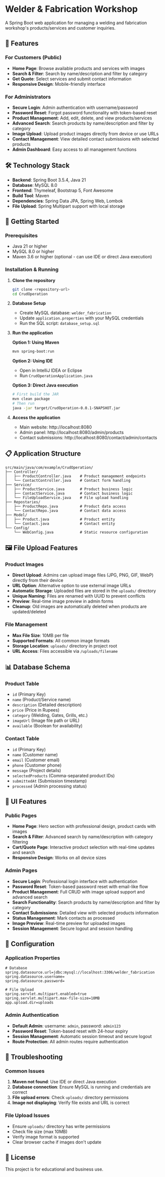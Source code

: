# Welder & Fabrication Workshop

A Spring Boot web application for managing a welding and fabrication workshop's products/services and customer inquiries.

## 🎯 Features

### For Customers (Public)
- **Home Page**: Browse available products and services with images
- **Search & Filter**: Search by name/description and filter by category
- **Get Quote**: Select services and submit contact information
- **Responsive Design**: Mobile-friendly interface

### For Administrators
- **Secure Login**: Admin authentication with username/password
- **Password Reset**: Forgot password functionality with token-based reset
- **Product Management**: Add, edit, delete, and view products/services
- **Advanced Search**: Search products by name/description and filter by category
- **Image Upload**: Upload product images directly from device or use URLs
- **Contact Management**: View detailed contact submissions with selected products
- **Admin Dashboard**: Easy access to all management functions

## 🛠 Technology Stack

- **Backend**: Spring Boot 3.5.4, Java 21
- **Database**: MySQL 8.0
- **Frontend**: Thymeleaf, Bootstrap 5, Font Awesome
- **Build Tool**: Maven
- **Dependencies**: Spring Data JPA, Spring Web, Lombok
- **File Upload**: Spring Multipart support with local storage

## 🚀 Getting Started

### Prerequisites
- Java 21 or higher
- MySQL 8.0 or higher
- Maven 3.6 or higher (optional - can use IDE or direct Java execution)

### Installation & Running

1. **Clone the repository**
   ```bash
   git clone <repository-url>
   cd CrudOperation
   ```

2. **Database Setup**
   - Create MySQL database: `welder_fabrication`
   - Update `application.properties` with your MySQL credentials
   - Run the SQL script: `database_setup.sql`

3. **Run the application**
   
   **Option 1: Using Maven**
   ```bash
   mvn spring-boot:run
   ```
   
   **Option 2: Using IDE**
   - Open in IntelliJ IDEA or Eclipse
   - Run `CrudOperationApplication.java`
   
   **Option 3: Direct Java execution**
   ```bash
   # First build the JAR
   mvn clean package
   # Then run
   java -jar target/CrudOperation-0.0.1-SNAPSHOT.jar
   ```

4. **Access the application**
   - Main website: http://localhost:8080
   - Admin panel: http://localhost:8080/admin/products
   - Contact submissions: http://localhost:8080/contact/admin/contacts

## 📋 Application Structure

```
src/main/java/com/example/CrudOperation/
├── Controller/
│   ├── ProductController.java    # Product management endpoints
│   └── ContactController.java    # Contact form handling
├── Service/
│   ├── ProductService.java       # Product business logic
│   ├── ContactService.java       # Contact business logic
│   └── FileUploadService.java    # File upload handling
├── Repostaries/
│   ├── ProductRepo.java          # Product data access
│   └── ContactRepo.java          # Contact data access
├── Model/
│   ├── Product.java              # Product entity
│   └── Contact.java              # Contact entity
└── Config/
    └── WebConfig.java            # Static resource configuration
```

## 🖼️ File Upload Features

### Product Images
- **Direct Upload**: Admins can upload image files (JPG, PNG, GIF, WebP) directly from their device
- **URL Option**: Alternative option to use external image URLs
- **Automatic Storage**: Uploaded files are stored in the `uploads/` directory
- **Unique Naming**: Files are renamed with UUID to prevent conflicts
- **Preview**: Real-time image preview in admin forms
- **Cleanup**: Old images are automatically deleted when products are updated/deleted

### File Management
- **Max File Size**: 10MB per file
- **Supported Formats**: All common image formats
- **Storage Location**: `uploads/` directory in project root
- **URL Access**: Files accessible via `/uploads/filename`

## 📊 Database Schema

### Product Table
- `id` (Primary Key)
- `name` (Product/Service name)
- `description` (Detailed description)
- `price` (Price in Rupees)
- `category` (Welding, Gates, Grills, etc.)
- `imageUrl` (Image file path or URL)
- `available` (Boolean for availability)

### Contact Table
- `id` (Primary Key)
- `name` (Customer name)
- `email` (Customer email)
- `phone` (Customer phone)
- `message` (Project details)
- `selectedProducts` (Comma-separated product IDs)
- `submittedAt` (Submission timestamp)
- `processed` (Admin processing status)

## 🎨 UI Features

### Public Pages
- **Home Page**: Hero section with professional design, product cards with images
- **Search & Filter**: Advanced search by name/description with category filtering
- **Cart/Quote Page**: Interactive product selection with real-time updates and search
- **Responsive Design**: Works on all device sizes

### Admin Pages
- **Secure Login**: Professional login interface with authentication
- **Password Reset**: Token-based password reset with email-like flow
- **Product Management**: Full CRUD with image upload support and advanced search
- **Search Functionality**: Search products by name/description and filter by category
- **Contact Submissions**: Detailed view with selected products information
- **Status Management**: Mark contacts as processed
- **Image Preview**: Real-time preview for uploaded images
- **Session Management**: Secure logout and session handling

## 🔧 Configuration

### Application Properties
```properties
# Database
spring.datasource.url=jdbc:mysql://localhost:3306/welder_fabrication
spring.datasource.username=
spring.datasource.password=

# File Upload
spring.servlet.multipart.enabled=true
spring.servlet.multipart.max-file-size=10MB
app.upload.dir=uploads
```

### Admin Authentication
- **Default Admin**: username: `admin`, password: `admin123`
- **Password Reset**: Token-based reset with 24-hour expiry
- **Session Management**: Automatic session timeout and secure logout
- **Route Protection**: All admin routes require authentication

## 🚨 Troubleshooting

### Common Issues
1. **Maven not found**: Use IDE or direct Java execution
2. **Database connection**: Ensure MySQL is running and credentials are correct
3. **File upload errors**: Check `uploads/` directory permissions
4. **Image not displaying**: Verify file exists and URL is correct

### File Upload Issues
- Ensure `uploads/` directory has write permissions
- Check file size (max 10MB)
- Verify image format is supported
- Clear browser cache if images don't update

## 📝 License

This project is for educational and business use. 
